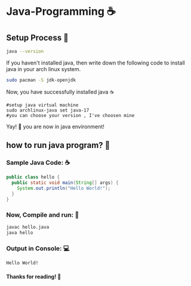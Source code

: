# Java-Programming ☕

## Setup Process 🚀

```Bash
java --version
```

If you haven't installed java, then write down the following code to install java in your arch linux system.

```Bash
sudo pacman -S jdk-openjdk
```

Now, you have successfully installed java ☕

```
#setup java virtual machine
sudo archlinux-java set java-17
#you can choose your version , I've choosen mine
```

Yay! 🌌
you are now in java environment!

## how to run java program? 🧩

### Sample Java Code: ☕

```Java
public class hello {
  public static void main(String[] args) {
    System.out.println("Hello World!");
  }
}
```

### Now, Compile and run: 🏃

```Bash
javac hello.java
java hello
```

### Output in Console: 💻

```Bash
Hello World!
```

#### Thanks for reading! 🤠
